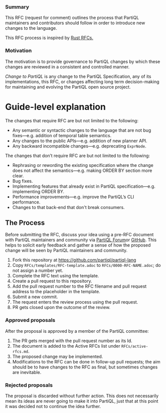 ### Summary

This RFC (request for comment) outlines the process that PartiQL maintainers and contributors should follow in order to introduce new changes to the language.

This RFC process is inspired by [Rust RFCs.](https://github.com/rust-lang/rfcs)

### Motivation
The motivation is to provide governance to PartiQL changes by which these changes are reviewed in a consistent and controlled manner.

*Change to PartiQL* is any change to the PartiQL Specification, any of its implementations, this RFC, or changes affecting long term decision-making for maintaining and evolving the PartiQL open source project.

# Guide-level explanation
The changes that require RFC are but not limited to the following:

* Any semantic or syntactic changes to the language that are not bug fixes—e.g. addition of temporal table semantics.
* Any changes to the public APIs—e.g. addition of new planner API.
* Any backward incompatible changes—e.g. deprecating `ExprNode`.

The changes that don’t require RFC are but not limited to the following:

* Rephrasing or rewording the existing specification where the change does not affect the semantics—e.g. making ORDER BY section more clear.
* Bug fixes.
* Implementing features that already exist in PartiQL specification—e.g. implementing ORDER BY.
* Performance improvements—e.g. improve the PartiQL’s CLI performance.
* Changes to that back-end that don't break consumers.

## The Process

Before submitting the RFC, discuss your idea using a pre-RFC document with PartiQL maintainers and community via [PartiQL Forum](https://community.partiql.org/faq)or [GitHub](https://github.com/partiql/). This helps to solicit early feedback and gather a sense of how the proposed change will be seen by PartiQL maintainers and community.

1. Fork this repository at https://github.com/partiql/partiql-lang
2. Copy `RFCs/templates/RFC-template.adoc` to `RFCs/0000-RFC-NAME.adoc`; do not assign a number yet.
3. Complete the RFC text using the template.
4. Create a pull request to this repository.
5. Add the pull request number to the RFC filename and pull request address to the placeholder in the template.
6. Submit a new commit.
7. The request enters the review process using the pull request.
8. PR gets closed upon the outcome of the review.

### Approved proposals

After the proposal is approved by a member of the PartiQL committee:

1. The PR gets merged with the pull request number as its Id.
2. The document is added to the Active RFCs list under `RFCs/active-rfcs.md`.
3. The proposed change may be implemented.
4. Modifications to the RFC can be done in follow-up pull requests; the aim should be to have changes to the RFC as final, but sometimes changes are inevitable.

### Rejected proposals

The proposal is discarded without further action. This does not necessarily mean its ideas are never going to make it into PartiQL, just that at this point it was decided not to continue the idea further.
